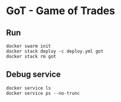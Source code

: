 # GoT - Game of Trades

## Run
```
docker swarm init
docker stack deploy -c deploy.yml got
docker stack rm got
```

## Debug service
```
docker service ls
docker service ps --no-trunc
```
